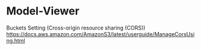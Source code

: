 # Model-Viewer
Buckets Setting (Cross-origin resource sharing (CORS)) https://docs.aws.amazon.com/AmazonS3/latest/userguide/ManageCorsUsing.html
